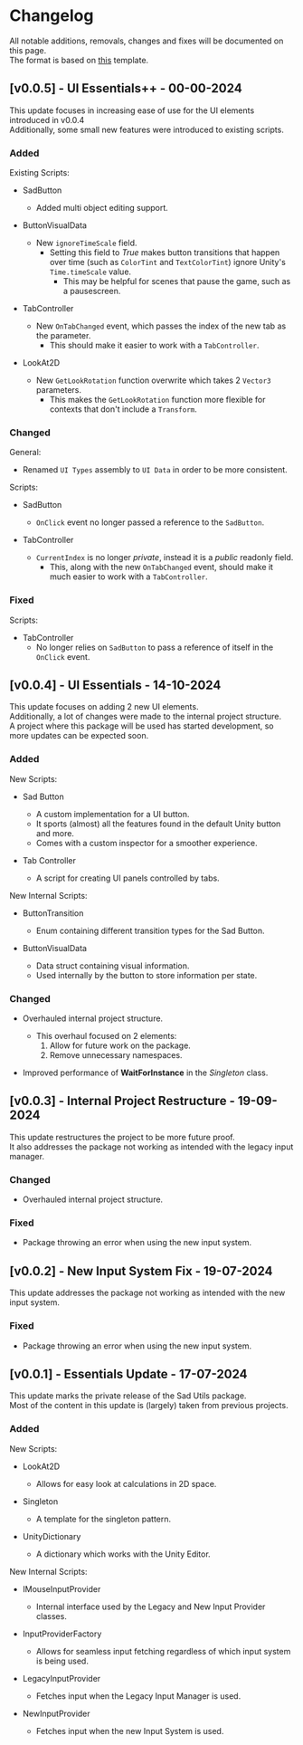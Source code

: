 # Changelog
All notable additions, removals, changes and fixes will be documented on this page.  
The format is based on [this](https://keepachangelog.com/en/1.0.0/) template.

## [v0.0.5] - UI Essentials++ - 00-00-2024
This update focuses in increasing ease of use for the UI elements introduced in v0.0.4  
Additionally, some small new features were introduced to existing scripts.

### Added
Existing Scripts:

- SadButton
	- Added multi object editing support.

- ButtonVisualData
	- New `ignoreTimeScale` field.
		- Setting this field to *True* makes button transitions that happen over time (such as `ColorTint` and `TextColorTint`) ignore Unity's `Time.timeScale` value.
			- This may be helpful for scenes that pause the game, such as a pausescreen.

- TabController
	- New `OnTabChanged` event, which passes the index of the new tab as the parameter.
		- This should make it easier to work with a `TabController`.

- LookAt2D
	- New `GetLookRotation` function overwrite which takes 2 `Vector3` parameters.
		- This makes the `GetLookRotation` function more flexible for contexts that don't include a `Transform`.

### Changed
General:

- Renamed `UI Types` assembly to `UI Data` in order to be more consistent. 

Scripts:

- SadButton
	- `OnClick` event no longer passed a reference to the `SadButton`.

- TabController
	- `CurrentIndex` is no longer *private*, instead it is a *public* readonly field.
		- This, along with the new `OnTabChanged` event, should make it much easier to work with a `TabController`.

### Fixed
Scripts:

- TabController
	- No longer relies on `SadButton` to pass a reference of itself in the `OnClick` event.

## [v0.0.4] - UI Essentials - 14-10-2024
This update focuses on adding 2 new UI elements.  
Additionally, a lot of changes were made to the internal project structure.  
A project where this package will be used has started development, so more updates can be expected soon.

### Added
New Scripts:

- Sad Button
	- A custom implementation for a UI button.
	- It sports (almost) all the features found in the default Unity button and more.
	- Comes with a custom inspector for a smoother experience.

- Tab Controller
	- A script for creating UI panels controlled by tabs.

New Internal Scripts:

- ButtonTransition
	- Enum containing different transition types for the Sad Button.

- ButtonVisualData
	- Data struct containing visual information.
	- Used internally by the button to store information per state.

### Changed

- Overhauled internal project structure.
	- This overhaul focused on 2 elements:
		1. Allow for future work on the package.
		2. Remove unnecessary namespaces.

- Improved performance of **WaitForInstance** in the *Singleton* class.

## [v0.0.3] - Internal Project Restructure - 19-09-2024
This update restructures the project to be more future proof.  
It also addresses the package not working as intended with the legacy input manager.

### Changed

- Overhauled internal project structure.

### Fixed

- Package throwing an error when using the new input system.
  

## [v0.0.2] - New Input System Fix - 19-07-2024
This update addresses the package not working as intended with the new input system.

### Fixed

- Package throwing an error when using the new input system.
  

## [v0.0.1] - Essentials Update - 17-07-2024
This update marks the private release of the Sad Utils package.  
Most of the content in this update is (largely) taken from previous projects.

### Added
New Scripts:

- LookAt2D
	- Allows for easy look at calculations in 2D space.

- Singleton
	- A template for the singleton pattern.

- UnityDictionary
	- A dictionary which works with the Unity Editor.

New Internal Scripts:

- IMouseInputProvider
	- Internal interface used by the Legacy and New Input Provider classes.

- InputProviderFactory
	- Allows for seamless input fetching regardless of which input system is being used.

- LegacyInputProvider
	- Fetches input when the Legacy Input Manager is used.

- NewInputProvider
	- Fetches input when the new Input System is used.
